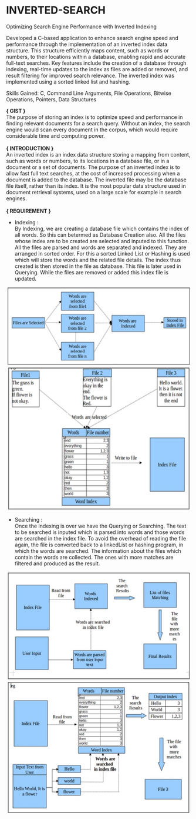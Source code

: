 # INVERTED-SEARCH

Optimizing Search Engine Performance with Inverted Indexing

Developed a C-based application to enhance search engine speed and performance through the implementation of an inverted index data structure. This structure efficiently maps content, such as words or numbers, to their locations within a database, enabling rapid and accurate full-text searches. Key features include the creation of a database through indexing, real-time updates to the index as files are added or removed, and result filtering for improved search relevance. The inverted index was implemented using a sorted linked list and hashing.

Skills Gained: C, Command Line Arguments, File Operations, Bitwise Operations, Pointers, Data Structures

**{ GIST }**
<br>
The purpose of storing an index is to optimize speed and performance in finding relevant documents for a search query. Without an index, the search engine would scan every document in the corpus, which would require considerable time and computing power.
<br><br>
**{ INTRODUCTION }**
<br>
An inverted index is an index data structure storing a mapping from content, such as words or numbers, to its locations in a database file, or in a document or a set of documents. The purpose of an inverted index is to allow fast full text searches, at the cost of increased processing when a document is added to the database. The inverted file may be the database file itself, rather than its index. It is the most popular data structure used in document retrieval systems, used on a large scale for example in search engines.
<br><br>
**{ REQUIREMENT }**
<br>
* Indexing : <br>
By Indexing, we are creating a database file which contains the index of all words. So this can betermed as Database Creation also. All the files whose index are to be created are selected and inputed to this function. All the files are parsed and words are separated and indexed. They are arranged in sorted order. For this a sorted Linked List or Hashing is used which will store the words and the related file details. The index thus created is then stored in the file as database. This file is later used in Querying. While the files are removed or added this index file is updated.

<p align="center">
  <img src="https://github.com/VisheshK65/INVERTED-SEARCH/blob/main/FIRST.jpg" width="500"/><br>
  <img src="https://github.com/VisheshK65/INVERTED-SEARCH/blob/main/SECOND.jpg" width="500"/>
</p>

* Searching : <br>
Once the Indexing is over we have the Querying or Searching. The text to be searched is inputed which is parsed into words and those words are searched in the index file. To avoid the overhead of reading the file again, the file is converted back to a linkedList or hashing program, in which the words are searched. The information about the files which contain the words are collected. The ones with more matches are filtered and produced as the result.

<p align="center">
  <img src="https://github.com/VisheshK65/INVERTED-SEARCH/blob/main/THIRD.jpg" width="500"/><br>
  <img src="https://github.com/VisheshK65/INVERTED-SEARCH/blob/main/FOURTH.jpg" width="500"/>
</p>


